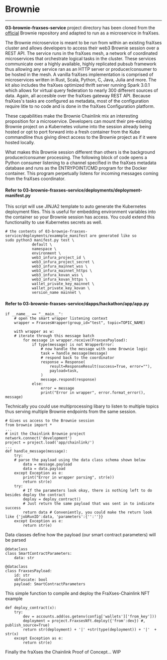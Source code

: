 # Brownie

---

<strong>03-brownie-fraxses-service</strong> project directory has been cloned from the [official](https://github.com/eth-brownie) Brownie repository and adapted to run as a microservice in fraXses.

The Brownie microservice is meant to be run from within an existing fraXses cluster and allows developers to access their web3 Brownie session over a REST API. The service runs in the fraXses mesh, a network of coordinated microservices that orchestrate logical tasks in the cluster. These services communicate over a highly available, highly replicated pubsub framework thus allowing any service ran as an HTTP server or producer/consumer to be hosted in the mesh. A vanilla fraXses implementation is comprised of microservices written in Rust, Scala, Python, C, Java, Julia and more. The kit also includes the fraXses optimized thrift server running Spark 3.0.1 which allows for virtual query federation to nearly 300 different sources of data. Again, all accesible over the fraXses gateway REST API. Because fraXses's tasks are configured as metadata, most of the configuration require litle to no code and is done in the fraXses Configuration platform. 

These capabilities make the Brownie Chainlink mix an interesting proposition for a microservice. Developers can mount their pre-existing Brownie project on a Kubernetes volume into the session already being hosted or opt to port forward into a fresh container from the Kube commandline thus giving direct access to the Brownie project as if it were hosted locally.

What makes this Brownie session different than others is the background producer/consumer processing. The following block of code opens a Python consumer listening to a channel specified in the fraXses metadata database and runs as the ENTRYPOINT/CMD program for the Docker container. This program perpetually listens for incoming messages coming from the fraXses coordinator. 

#### Refer to  <strong>03-brownie-fraxses-service/deployments/deployment-manifest.py</strong>
This script will use JINJA2 template to auto generate the Kubernetes deployment files. This is useful for embedding environment variables into the container so your Brownie session has access. You could extend this functionality to use Kubernetes secrets as well. 
```
# the contents of 03-brownie-fraxses-service/deployments/exammple_manifest are generated like so
sudo python3 manifest.py test \ 
			default \
			namespace \ 
			environment \ 
			web3_infura_project_id \ 
			web3_infura_project_secret \ 
			web3_infura_mainnet_wss \
			web3_infura_mainnet_https \ 
			web3_infura_kovan_wss \
			web3_infura_kovan_https \ 
			wallet_private_key_mainnet \ 
			wallet_private_key_kovan \
			version_name mainnet \
```
 
#### Refer to <strong>03-brownie-fraxses-service/dapps/hackathon/app/app.py</strong>

```
if __name__ == "__main__":
    # open the smart wrapper listening context
    wrapper = FraxsesWrapper(group_id="test", topic=TOPIC_NAME) 

    with wrapper as w:
	# iterate through this message batch
        for message in wrapper.receive(FraxsesPayload):
            if type(message) is not WrapperError:
                # now handle the message with some Brownie logic
                task = handle_message(message)
                # respond back to the coordinator
                response = Response(
                    result=ResponseResult(success=True, error=""),
                    payload=task,
                )
                message.respond(response)
            else:
                error = message
                print("Error in wrapper", error.format_error(), message)
```

Technically you could use multiprocessing libary to listen to multiple topics thus serving multiple Brownie endpoints from the same session. 

```
# Gives us access to the Brownie session
from brownie import *
...
# init the Chainlink Brownie project
network.connect('development')
project = project.load('app/chainlink/')
...
def handle_message(message):
    try:
	# parse the payload using the data class schema shown below
        data = message.payload
        data = data.payload
    except Exception as e:
        print("Error in wrapper parsing", str(e))
        return str(e)
    try:
        # If the parameters look okay, there is nothing left to do besides deploy the contract
        deploy = deploy_contract()
        # Just return the same payload that was sent in to indicate success
        return data # Conveniently, you could make the return look like {'jobRunID':data, 'parameters':{'':''}}
    except Exception as e:
        return str(e)
```

Data classes define how the payload (our smart contract parameters) will be parsed

```
@dataclass
class SmartContractParameters:
    data: str

@dataclass
class FraxsesPayload:
    id: str
    obfuscate: bool
    payload: SmartContractParameters
```

This simple function to compile and deploy the FraXses-Chainlink NFT example

```
def deploy_contract(x):
    try:
        dev = accounts.add(os.getenv(config['wallets']['from_key']))
        deployment = project.FraxsesNft.deploy({'from':dev}) #, publish_source=True)
        return str(deployment) + '|' +str(type(deployment)) + '|'  + str(x)
    except Exception as e:
        return str(e)
```

Finally the fraXses the Chainlink Proof of Concept... WIP



